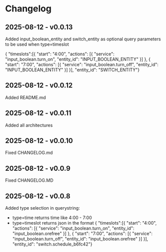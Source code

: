 # Changelog

## 2025-08-12 - v0.0.13 
Added input_boolean_entity and switch_entity as optional query parameters to be used when type=timeslot

{ "timeslots":[{ "start": "4:00", "actions": [{ "service": "input_boolean.turn_on", "entity_id": "INPUT_BOOLEAN_ENTITY" }] }, { "start": "7:00", "actions": [{ "service": "input_boolean.turn_off", "entity_id": "INPUT_BOOLEAN_ENTITY" }] }], "entity_id": "SWITCH_ENTITY"}

## 2025-08-12 - v0.0.12 
Added README.md

## 2025-08-12 - v0.0.11 
Added all architectures

## 2025-08-12 - v0.0.10 
Fixed CHANGELOG.md

## 2025-08-12 - v0.0.9
Fixed CHANGELOG.MD

## 2025-08-12 - v0.0.8

Added type selection in querystring:
- type=time returns time like 4:00 - 7:00
- type=timeslot returns json in the format
    { "timeslots":[{ "start": "4:00", "actions": [{ "service": "input_boolean.turn_on", "entity_id": "input_boolean.orefree" }] }, { "start": "7:00", "actions": [{ "service": "input_boolean.turn_off", "entity_id": "input_boolean.orefree" }] }], "entity_id": "switch.schedule_b6fc42"}